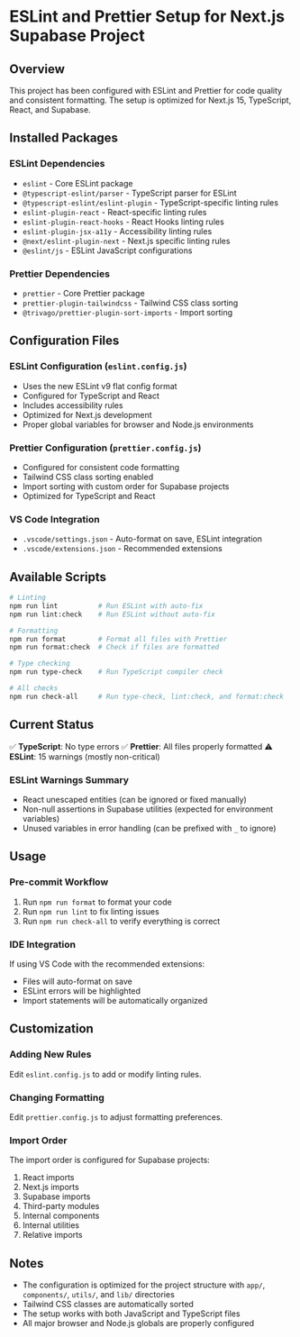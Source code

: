 # ESLint and Prettier Setup for Next.js Supabase Project

## Overview
This project has been configured with ESLint and Prettier for code quality and consistent formatting. The setup is optimized for Next.js 15, TypeScript, React, and Supabase.

## Installed Packages

### ESLint Dependencies
- `eslint` - Core ESLint package
- `@typescript-eslint/parser` - TypeScript parser for ESLint
- `@typescript-eslint/eslint-plugin` - TypeScript-specific linting rules
- `eslint-plugin-react` - React-specific linting rules
- `eslint-plugin-react-hooks` - React Hooks linting rules
- `eslint-plugin-jsx-a11y` - Accessibility linting rules
- `@next/eslint-plugin-next` - Next.js specific linting rules
- `@eslint/js` - ESLint JavaScript configurations

### Prettier Dependencies
- `prettier` - Core Prettier package
- `prettier-plugin-tailwindcss` - Tailwind CSS class sorting
- `@trivago/prettier-plugin-sort-imports` - Import sorting

## Configuration Files

### ESLint Configuration (`eslint.config.js`)
- Uses the new ESLint v9 flat config format
- Configured for TypeScript and React
- Includes accessibility rules
- Optimized for Next.js development
- Proper global variables for browser and Node.js environments

### Prettier Configuration (`prettier.config.js`)
- Configured for consistent code formatting
- Tailwind CSS class sorting enabled
- Import sorting with custom order for Supabase projects
- Optimized for TypeScript and React

### VS Code Integration
- `.vscode/settings.json` - Auto-format on save, ESLint integration
- `.vscode/extensions.json` - Recommended extensions

## Available Scripts

```bash
# Linting
npm run lint          # Run ESLint with auto-fix
npm run lint:check    # Run ESLint without auto-fix

# Formatting
npm run format        # Format all files with Prettier
npm run format:check  # Check if files are formatted

# Type checking
npm run type-check    # Run TypeScript compiler check

# All checks
npm run check-all     # Run type-check, lint:check, and format:check
```

## Current Status

✅ **TypeScript**: No type errors
✅ **Prettier**: All files properly formatted
⚠️ **ESLint**: 15 warnings (mostly non-critical)

### ESLint Warnings Summary
- React unescaped entities (can be ignored or fixed manually)
- Non-null assertions in Supabase utilities (expected for environment variables)
- Unused variables in error handling (can be prefixed with `_` to ignore)

## Usage

### Pre-commit Workflow
1. Run `npm run format` to format your code
2. Run `npm run lint` to fix linting issues
3. Run `npm run check-all` to verify everything is correct

### IDE Integration
If using VS Code with the recommended extensions:
- Files will auto-format on save
- ESLint errors will be highlighted
- Import statements will be automatically organized

## Customization

### Adding New Rules
Edit `eslint.config.js` to add or modify linting rules.

### Changing Formatting
Edit `prettier.config.js` to adjust formatting preferences.

### Import Order
The import order is configured for Supabase projects:
1. React imports
2. Next.js imports
3. Supabase imports
4. Third-party modules
5. Internal components
6. Internal utilities
7. Relative imports

## Notes

- The configuration is optimized for the project structure with `app/`, `components/`, `utils/`, and `lib/` directories
- Tailwind CSS classes are automatically sorted
- The setup works with both JavaScript and TypeScript files
- All major browser and Node.js globals are properly configured
